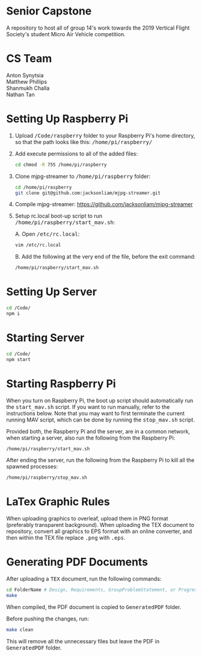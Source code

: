 # Senior Capstone
A repository to host all of group 14's work towards the 2019 Vertical Flight Society's student Micro Air Vehicle competition.


# CS Team
Anton Synytsia<br/>
Matthew Phillips<br/>
Shanmukh Challa<br/>
Nathan Tan<br/>


# Setting Up Raspberry Pi
1. Upload <tt>/Code/raspberry</tt> folder to your Raspberry Pi's home directory, so that the path looks like this: <tt>/home/pi/raspberry/</tt>

2. Add execute permissions to all of the added files:
    ```bash
    cd chmod -R 755 /home/pi/raspberry
    ```

3. Clone mjpg-streamer to <tt>/home/pi/raspberry</tt> folder:
    ```bash
    cd /home/pi/raspberry
    git clone git@github.com:jacksonliam/mjpg-streamer.git
    ```

4. Compile mjpg-streamer: https://github.com/jacksonliam/mjpg-streamer

5. Setup rc.local boot-up script to run <tt>/home/pi/raspberry/start_mav.sh</tt>:

    A. Open <tt>/etc/rc.local</tt>:
    ```bash
    vim /etc/rc.local
    ```

    B. Add the following at the very end of the file, before the exit command:
    ```bash
    /home/pi/raspberry/start_mav.sh
    ```


# Setting Up Server
```bash
cd /Code/
npm i
```

# Starting Server
```bash
cd /Code/
npm start
```


# Starting Raspberry Pi

When you turn on Raspberry Pi, the boot up script should automatically run the <tt>start_mav.sh</tt> script. If you want to run manually, refer to the instructions below. Note that you may want to first terminate the current running MAV script, which can be done by running the <tt>stop_mav.sh</tt> script.

Provided both, the Raspberry Pi and the server, are in a common network, when starting a server, also run the following from the Raspberry Pi:
```bash
/home/pi/raspberry/start_mav.sh
```

After ending the server, run the following from the Raspberry Pi to kill all the spawned processes:
```bash
/home/pi/raspberry/stop_mav.sh
```


# LaTex Graphic Rules
When uploading graphics to overleaf, upload them in PNG format (preferably transparent background). When uploading the TEX document to repository, convert all graphics to EPS format with an online converter, and then within the TEX file replace <tt>.png</tt> with <tt>.eps</tt>.

# Generating PDF Documents
After uploading a <tt>TEX</tt> document, run the following commands:

```bash
cd FolderName # Design, Requirements, GroupProblemStatement, or ProgressReport
make
```

When compiled, the PDF document is copied to <tt>GeneratedPDF</tt> folder.

Before pushing the changes, run:

```bash
make clean
```

This will remove all the unnecessary files but leave the PDF in <tt>GeneratedPDF</tt> folder.
